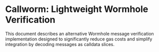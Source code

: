  # Callworm: Lightweight Wormhole Verification

 This document describes an alternative Wormhole message verification implementation designed to significantly reduce gas costs and simplify integration by decoding messages as calldata slices.